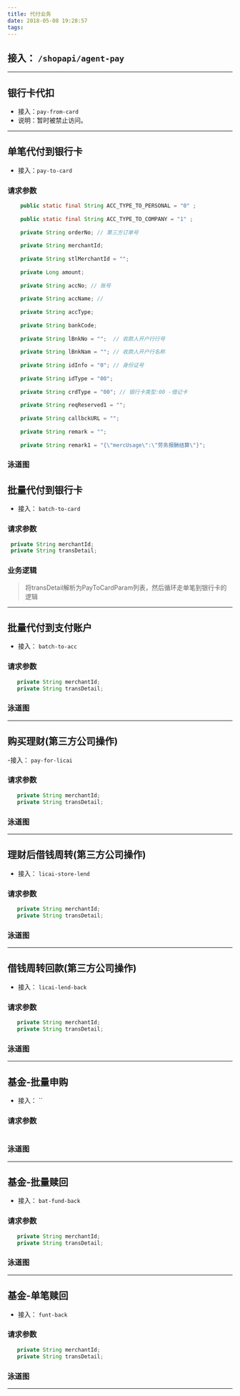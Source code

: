 ```yaml
---
title: 代付业务
date: 2018-05-08 19:28:57
tags:
---
```



## 接入： `/shopapi/agent-pay`

---

## 银行卡代扣 
- 接入：`pay-from-card` 
- 说明：暂时被禁止访问。
---

## 单笔代付到银行卡
- 接入：`pay-to-card`
### 请求参数
```java
    public static final String ACC_TYPE_TO_PERSONAL = "0" ;
    
    public static final String ACC_TYPE_TO_COMPANY = "1" ;
    
    private String orderNo; // 第三方订单号
    
    private String merchantId;
    
    private String stlMerchantId = "";
    
    private Long amount;
    
    private String accNo; // 账号
    
    private String accName; //
    
    private String accType;
    
    private String bankCode;
    
    private String lBnkNo = "";  // 收款人开户行行号
    
    private String lBnkNam = ""; // 收款人开户行名称
    
    private String idInfo = "0"; // 身份证号
    
    private String idType = "00";
    
    private String crdType = "00"; // 银行卡类型:00 -借记卡
    
    private String reqReserved1 = "";
    
    private String callbckURL = "";
    
    private String remark = "";
    
    private String remark1 = "{\"mercUsage\":\"劳务报酬结算\"}";
```
### 泳道图


## 批量代付到银行卡
- 接入： `batch-to-card`
### 请求参数
```java
 private String merchantId;
 private String transDetail;
```
### 业务逻辑
> 将transDetail解析为PayToCardParam列表，然后循环走单笔到银行卡的逻辑
---

## 批量代付到支付账户
- 接入： `batch-to-acc`
### 请求参数
```java
   private String merchantId;
   private String transDetail;
```
### 泳道图

---

## 购买理财(第三方公司操作)
-接入： `pay-for-licai`
### 请求参数
```java
   private String merchantId;
   private String transDetail;
```
### 泳道图

---

## 理财后借钱周转(第三方公司操作)
- 接入： `licai-store-lend`
### 请求参数
```java
   private String merchantId;
   private String transDetail;
```
### 泳道图

---

## 借钱周转回款(第三方公司操作)
- 接入： `licai-lend-back`
### 请求参数
```java
   private String merchantId;
   private String transDetail;
```
### 泳道图

---

## 基金-批量申购
- 接入： ``
### 请求参数
```java
```
### 泳道图

---

## 基金-批量赎回
- 接入： `bat-fund-back`
### 请求参数
```java
   private String merchantId;
   private String transDetail;
```
### 泳道图

---

## 基金-单笔赎回
- 接入： `funt-back`
### 请求参数
```java
   private String merchantId;
   private String transDetail;
```
### 泳道图

---
